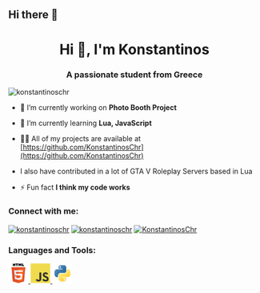 ## Hi there 👋
<h1 align="center">Hi 👋, I'm Konstantinos</h1>
<h3 align="center">A passionate student from Greece</h3>

<p align="left"> <img src="https://komarev.com/ghpvc/?username=konstantinoschr&label=Profile%20views&color=0e75b6&style=flat" alt="konstantinoschr" /> </p>

- 🔭 I’m currently working on **Photo Booth Project**

- 🌱 I’m currently learning **Lua, JavaScript**

- 👨‍💻 All of my projects are available at [https://github.com/KonstantinosChr](https://github.com/KonstantinosChr)
- I also have contributed in a lot of GTA V Roleplay Servers based in Lua

- ⚡ Fun fact **I think my code works**

<h3 align="left">Connect with me:</h3>
<p align="left">
<a href="https://twitter.com/konstantinoschr" target="blank"><img align="center" src="https://raw.githubusercontent.com/rahuldkjain/github-profile-readme-generator/master/src/images/icons/Social/twitter.svg" alt="konstantinoschr" height="30" width="40" /></a>
<a href="https://www.youtube.com/c/konstantinoschr" target="blank"><img align="center" src="https://raw.githubusercontent.com/rahuldkjain/github-profile-readme-generator/master/src/images/icons/Social/youtube.svg" alt="konstantinoschr" height="30" width="40" /></a>
<a href="https://discord.gg/KonstantinosChr" target="blank"><img align="center" src="https://raw.githubusercontent.com/rahuldkjain/github-profile-readme-generator/master/src/images/icons/Social/discord.svg" alt="KonstantinosChr" height="30" width="40" /></a>
</p>

<h3 align="left">Languages and Tools:</h3>
<p align="left"> <a href="https://www.w3.org/html/" target="_blank" rel="noreferrer"> <img src="https://raw.githubusercontent.com/devicons/devicon/master/icons/html5/html5-original-wordmark.svg" alt="html5" width="40" height="40"/> </a> <a href="https://developer.mozilla.org/en-US/docs/Web/JavaScript" target="_blank" rel="noreferrer"> <img src="https://raw.githubusercontent.com/devicons/devicon/master/icons/javascript/javascript-original.svg" alt="javascript" width="40" height="40"/> </a> <a href="https://www.python.org" target="_blank" rel="noreferrer"> <img src="https://raw.githubusercontent.com/devicons/devicon/master/icons/python/python-original.svg" alt="python" width="40" height="40"/> </a> </p>
